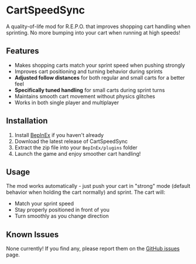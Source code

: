 # CartSpeedSync

A quality-of-life mod for R.E.P.O. that improves shopping cart handling when sprinting. No more bumping into your cart when running at high speeds!

## Features

- Makes shopping carts match your sprint speed when pushing strongly
- Improves cart positioning and turning behavior during sprints
- **Adjusted follow distances** for both regular and small carts for a better feel
- **Specifically tuned handling** for small carts during sprint turns
- Maintains smooth cart movement without physics glitches
- Works in both single player and multiplayer

## Installation

1. Install [BepInEx](https://thunderstore.io/c/lethal-company/p/BepInEx/BepInExPack/) if you haven't already
2. Download the latest release of CartSpeedSync
3. Extract the zip file into your `BepInEx/plugins` folder
4. Launch the game and enjoy smoother cart handling!

## Usage

The mod works automatically - just push your cart in "strong" mode (default behavior when holding the cart normally) and sprint. The cart will:
- Match your sprint speed
- Stay properly positioned in front of you
- Turn smoothly as you change direction

## Known Issues

None currently! If you find any, please report them on the [GitHub issues](https://github.com/discjenny/CartSpeedSync/issues) page.

